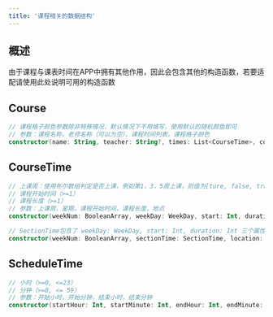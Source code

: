 ```yaml
---
title: '课程相关的数据结构'
---
```


## 概述

由于课程与课表时间在APP中拥有其他作用，因此会包含其他的构造函数，若要适配请使用此处说明可用的构造函数

## Course

``` kotlin
// 课程格子颜色参数除非特殊情况，默认情况下不用填写，使用默认的随机颜色即可
// 参数：课程名称，老师名称（可以为空），课程时间列表，课程格子颜色
constructor(name: String, teacher: String?, times: List<CourseTime>, color: Int = MaterialColorHelper.random())
```

## CourseTime

``` kotlin
// 上课周：使用布尔数组判定是否上课，例如第1，3，5周上课，则值为[ture, false, true, false, true]（适配框架会自动从数组尾部开始将的无用false移除）
// 课程开始时间（>=1）
// 课程长度（>=1）
// 参数：上课周，星期，课程开始时间，课程长度，地点
constructor(weekNum: BooleanArray, weekDay: WeekDay, start: Int, duration: Int, location: String? = null)

// SectionTime包含了 weekDay: WeekDay, start: Int, duration: Int 三个属性
constructor(weekNum: BooleanArray, sectionTime: SectionTime, location: String? = null)
```

## ScheduleTime

``` kotlin
// 小时（>=0, <=23）
// 分钟（>=0, <= 59）
// 参数：开始小时，开始分钟，结束小时，结束分钟
constructor(startHour: Int, startMinute: Int, endHour: Int, endMinute: Int,)
```
